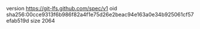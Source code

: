 version https://git-lfs.github.com/spec/v1
oid sha256:00cce9313f6b986f82a4f1e75d26e2beac94e163a0e34b925061cf57efab519d
size 2064
